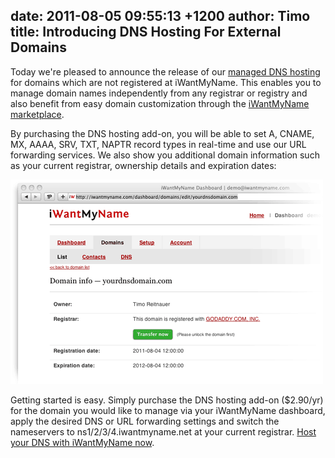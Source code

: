 date: 2011-08-05 09:55:13 +1200
author: Timo
title: Introducing DNS Hosting For External Domains
----

Today we're pleased to announce the release of our [managed DNS hosting](https://iwantmyname.com/dns) for domains which are not registered at iWantMyName. This enables you to manage domain names independently from any registrar or registry and also benefit from easy domain customization through the [iWantMyName marketplace](https://iwantmyname.com/services).

By purchasing the DNS hosting add-on, you will be able to set A, CNAME, MX, AAAA, SRV, TXT, NAPTR record types in real-time and use our URL forwarding services. We also show you additional domain information such as your current registrar, ownership details and expiration dates:

![DNS Hosting iWantMyName Example](/media/2011-08-05-external-dns-hosting-iwantmyname.png)

Getting started is easy. Simply purchase the DNS hosting add-on ($2.90/yr) for the domain you would like to manage via your iWantMyName dashboard, apply the desired DNS or URL forwarding settings and switch the nameservers to ns1/2/3/4.iwantmyname.net at your current registrar. [Host your DNS with iWantMyName now](https://iwantmyname.com/dns).
